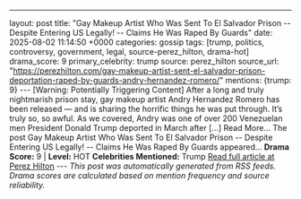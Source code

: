 ---
layout: post
title: "Gay Makeup Artist Who Was Sent To El Salvador Prison -- Despite Entering US Legally! -- Claims He Was Raped By Guards"
date: 2025-08-02 11:14:50 +0000
categories: gossip
tags: [trump, politics, controversy, government, legal, source-perez_hilton, drama-hot]
drama_score: 9
primary_celebrity: trump
source: perez_hilton
source_url: "https://perezhilton.com/gay-makeup-artist-sent-el-salvador-prison-deportation-raped-by-guards-andry-hernandez-romero/"
mentions: {trump: 9} --- [Warning: Potentially Triggering Content] After a long and truly nightmarish prison stay, gay makeup artist Andry Hernandez Romero has been released — and is sharing the horrific things he was put through. It’s truly so, so awful. As we covered, Andry was one of over 200 Venezuelan men President Donald Trump deported in March after [...] Read More... The post Gay Makeup Artist Who Was Sent To El Salvador Prison -- Despite Entering US Legally! -- Claims He Was Raped By Guards appeared... **Drama Score:** 9 | **Level:** HOT **Celebrities Mentioned:** Trump [Read full article at Perez Hilton](https://perezhilton.com/gay-makeup-artist-sent-el-salvador-prison-deportation-raped-by-guards-andry-hernandez-romero/) --- *This post was automatically generated from RSS feeds. Drama scores are calculated based on mention frequency and source reliability.*